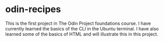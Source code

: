 # odin-recipes
This is the first project in The Odin Project foundations course.
I have currently learned the basics of the CLI in the Ubuntu terminal.
I have also learned some of the basics of HTML and will illustrate this in this project.